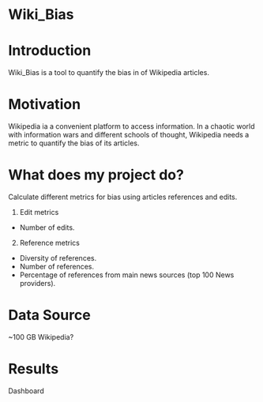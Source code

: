 # Wiki_Bias

# Introduction
Wiki_Bias is a tool to quantify the bias in of Wikipedia articles.

# Motivation
Wikipedia ia a convenient platform to access information.
In a chaotic world with information wars and different schools of thought, Wikipedia needs a metric to quantify the bias of its articles.

# What does my project do?
Calculate different metrics for bias using articles references and edits.

1. Edit metrics
  - Number of edits.

2. Reference metrics
  - Diversity of references.
  - Number of references.
  - Percentage of references from main news sources (top 100 News providers).

# Data Source
~100 GB Wikipedia?

# Results

Dashboard
